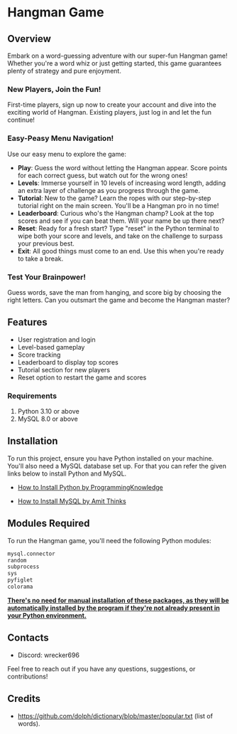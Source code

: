 # Hangman Game

## Overview
Embark on a word-guessing adventure with our super-fun Hangman game! Whether you're a word whiz or just getting started, this game guarantees plenty of strategy and pure enjoyment.

### New Players, Join the Fun!
First-time players, sign up now to create your account and dive into the exciting world of Hangman. Existing players, just log in and let the fun continue!

### Easy-Peasy Menu Navigation!
Use our easy menu to explore the game:
- **Play**: Guess the word without letting the Hangman appear. Score points for each correct guess, but watch out for the wrong ones!
- **Levels**: Immerse yourself in 10 levels of increasing word length, adding an extra layer of challenge as you progress through the game.
- **Tutorial**: New to the game? Learn the ropes with our step-by-step tutorial right on the main screen. You'll be a Hangman pro in no time!
- **Leaderboard**: Curious who's the Hangman champ? Look at the top scores and see if you can beat them. Will your name be up there next?
- **Reset**: Ready for a fresh start? Type "reset" in the Python terminal to wipe both your score and levels, and take on the challenge to surpass your previous best.
- **Exit**: All good things must come to an end. Use this when you're ready to take a break.

### Test Your Brainpower!
Guess words, save the man from hanging, and score big by choosing the right letters. Can you outsmart the game and become the Hangman master?

## Features
- User registration and login
- Level-based gameplay
- Score tracking
- Leaderboard to display top scores
- Tutorial section for new players
- Reset option to restart the game and scores

### Requirements
1. Python 3.10 or above
2. MySQL 8.0 or above

## Installation
To run this project, ensure you have Python installed on your machine. You'll also need a MySQL database set up.
For that you can refer the given links below to install Python and MySQL.

- <a href="https://youtu.be/TNAu6DvB9Ng?si=2SzjzZWjyuZvhSdN" target="_blank">How to Install Python by ProgrammingKnowledge</a>

- <a href="https://youtu.be/fzd6-qcLzrE?si=L9V1QfmWKofNkfnH" target="_blank">How to Install MySQL by Amit Thinks</a>

## Modules Required

To run the Hangman game, you'll need the following Python modules:

```python
mysql.connector 
random
subprocess
sys
pyfiglet
colorama
```
<u>**There's no need for manual installation of these packages, as they will be automatically installed by the program if they're not already present in your Python environment.**</u>

## Contacts
- Discord: wrecker696

Feel free to reach out if you have any questions, suggestions, or contributions!

## Credits
- https://github.com/dolph/dictionary/blob/master/popular.txt (list of words).

